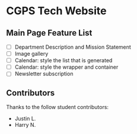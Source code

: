 # CGPS Tech Website

## Main Page Feature List
- [ ] Department Description and Mission Statement
- [ ] Image gallery
- [ ] Calendar: style the list that is generated
- [ ] Calendar: style the wrapper and container
- [ ] Newsletter subscription

## Contributors

Thanks to the follow student contributors:
- Justin L.
- Harry N.